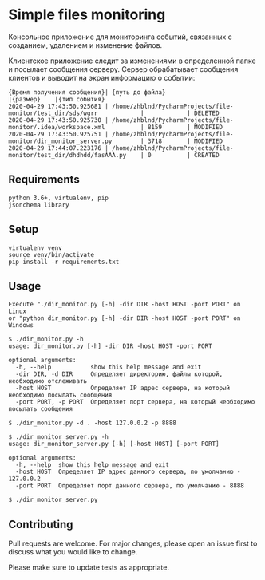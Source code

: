 # Simple files monitoring

Консольное приложение для мониторинга событий, связанных с созданием, удалением и изменение файлов.

Клиентское приложение следит за изменениями в определенной папке и посылает сообщения серверу.
Сервер обрабатывает сообщения клиентов и выводит на экран информацию о событии:

````
{Время получения сообщения}| {путь до файла}                                                        |{размер}    |{тип события}
2020-04-29 17:43:50.925681 | /home/zhblnd/PycharmProjects/file-monitor/test_dir/sds/wgrr            |            | DELETED
2020-04-29 17:43:50.925730 | /home/zhblnd/PycharmProjects/file-monitor/.idea/workspace.xml          | 8159       | MODIFIED
2020-04-29 17:43:50.925751 | /home/zhblnd/PycharmProjects/file-monitor/dir_monitor_server.py        | 3718       | MODIFIED
2020-04-29 17:44:07.223176 | /home/zhblnd/PycharmProjects/file-monitor/test_dir/dhdhdd/fasAAA.py    | 0          | CREATED
````
## Requirements

```
python 3.6+, virtualenv, pip
jsonchema library
```

## Setup

```
virtualenv venv
source venv/bin/activate
pip install -r requirements.txt
```

## Usage

```
Execute "./dir_monitor.py [-h] -dir DIR -host HOST -port PORT" on Linux 
or "python dir_monitor.py [-h] -dir DIR -host HOST -port PORT" on Windows

$ ./dir_monitor.py -h
usage: dir_monitor.py [-h] -dir DIR -host HOST -port PORT

optional arguments:
  -h, --help           show this help message and exit
  -dir DIR, -d DIR     Определяет директорию, файлы которой, необходимо отслеживать
  -host HOST           Определяет IP адрес сервера, на который необходимо посылать сообщения
  -port PORT, -p PORT  Определяет порт сервера, на который необходимо посылать сообщения

$ ./dir_monitor.py -d . -host 127.0.0.2 -p 8888
```
```
$ ./dir_monitor_server.py -h
usage: dir_monitor_server.py [-h] [-host HOST] [-port PORT]

optional arguments:
  -h, --help  show this help message and exit
  -host HOST  Определяет IP адрес данного сервера, по умолчанию - 127.0.0.2
  -port PORT  Определяет порт данного сервера, по умолчанию - 8888

$ ./dir_monitor_server.py 
```

## Contributing
Pull requests are welcome. For major changes, please open an issue first to discuss what you would like to change.

Please make sure to update tests as appropriate.

